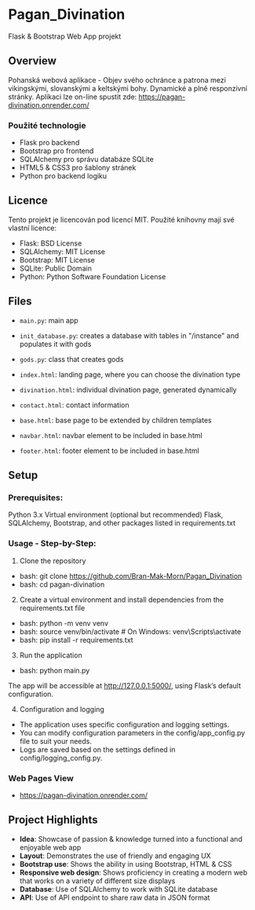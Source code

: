 # Pagan_Divination
Flask & Bootstrap Web App projekt

## Overview
Pohanská webová aplikace - Objev svého ochránce a patrona mezi vikingskými, slovanskými a keltskými bohy. Dynamické a plně responzivní stránky. 
Aplikaci lze on-line spustit zde:
https://pagan-divination.onrender.com/

### Použité technologie
- Flask pro backend
- Bootstrap pro frontend
- SQLAlchemy pro správu databáze SQLite
- HTML5 & CSS3 pro šablony stránek
- Python pro backend logiku

## Licence
Tento projekt je licencován pod licencí MIT. Použité knihovny mají své vlastní licence:

- Flask: BSD License
- SQLAlchemy: MIT License
- Bootstrap: MIT License
- SQLite: Public Domain
- Python: Python Software Foundation License

## Files

- `main.py`: main app
- `init_database.py`: creates a database with tables in "/instance" and populates it with gods
- `gods.py`: class that creates gods
  
- `index.html`: landing page, where you can choose the divination type
- `divination.html`: individual divination page, generated dynamically
- `contact.html`: contact information
- `base.html`: base page to be extended by children templates
- `navbar.html`: navbar element to be included in base.html
- `footer.html`: footer element to be included in base.html

## Setup
### Prerequisites:
Python 3.x
Virtual environment (optional but recommended)
Flask, SQLAlchemy, Bootstrap, and other packages listed in requirements.txt

### Usage - Step-by-Step:
1. Clone the repository 
- bash: git clone https://github.com/Bran-Mak-Morn/Pagan_Divination
- bash: cd pagan-divination

2. Create a virtual environment and install dependencies from the requirements.txt file
- bash: python -m venv venv
- bash: source venv/bin/activate  # On Windows: venv\Scripts\activate
- bash: pip install -r requirements.txt


3. Run the application
- bash: python main.py

The app will be accessible at http://127.0.0.1:5000/, using Flask’s default configuration.

4. Configuration and logging
- The application uses specific configuration and logging settings.
- You can modify configuration parameters in the config/app_config.py file to suit your needs.
- Logs are saved based on the settings defined in config/logging_config.py.

### Web Pages View

- https://pagan-divination.onrender.com/

## Project Highlights

- **Idea**: Showcase of passion & knowledge turned into a functional and enjoyable web app
- **Layout**: Demonstrates the use of friendly and engaging UX
- **Bootstrap use**: Shows the ability in using Bootstrap, HTML & CSS
- **Responsive web design**: Shows proficiency in creating a modern web that works on a variety of different size displays
- **Database**: Use of SQLAlchemy to work with SQLite database
- **API**: Use of API endpoint to share raw data in JSON format
